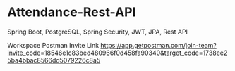 # Attendance-Rest-API
Spring Boot, PostgreSQL, Spring Security, JWT, JPA, Rest API

Workspace Postman Invite Link
https://app.getpostman.com/join-team?invite_code=18546e1c83bed480966f0d458fa90340&target_code=1738ee25ba4bbac8566dd5079226c8a5
